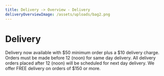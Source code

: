 ```yaml
---
title: Delivery -> Overview - Delivery
deliveryOverviewImage: /assets/uploads/bag2.png
---
```


# Delivery

Delivery now available with $50 minimum order plus a $10 delivery charge. Orders must be made before 12 (noon) for same day delivery. All delivery orders placed after 12 (noon) will be scheduled for next day delivery. We offer FREE delivery on orders of \$150 or more.
